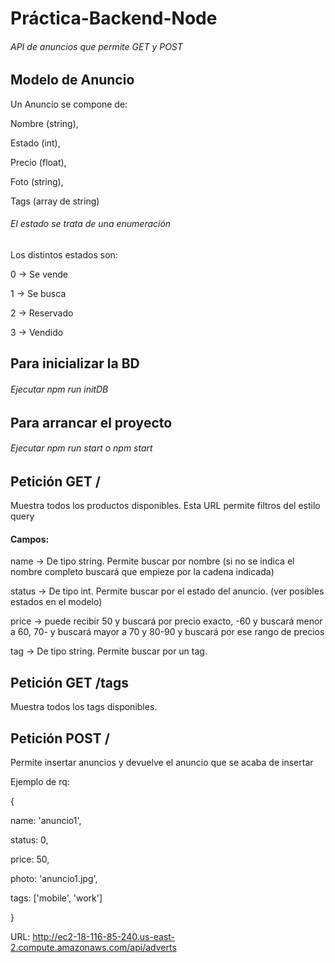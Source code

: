 # Práctica-Backend-Node
###### API de anuncios que permite GET y POST

## Modelo de Anuncio
Un Anuncio se compone de:

Nombre (string),

Estado (int),

Precio (float),

Foto (string),

Tags (array de string)

###### El estado se trata de una enumeración
Los distintos estados son:

0 -> Se vende

1 -> Se busca

2 -> Reservado

3 -> Vendido

## Para inicializar la BD
###### Ejecutar npm run initDB

## Para arrancar el proyecto
###### Ejecutar npm run start o npm start

## Petición GET /
Muestra todos los productos disponibles. Esta URL permite filtros del estilo query
#### Campos:
name -> De tipo string. Permite buscar por nombre (si no se indica el nombre completo buscará que empieze por la cadena indicada)

status -> De tipo int. Permite buscar por el estado del anuncio. (ver posibles estados en el modelo)

price -> puede recibir 50 y buscará por precio exacto, -60 y buscará menor a 60, 70- y buscará mayor a 70 y 80-90 y buscará por ese rango de precios

tag -> De tipo string. Permite buscar por un tag.

## Petición GET /tags
Muestra todos los tags disponibles.

## Petición POST /
Permite insertar anuncios y devuelve el anuncio que se acaba de insertar

Ejemplo de rq:

{

name: 'anuncio1',

status: 0,

price: 50,

photo: 'anuncio1.jpg',

tags: ['mobile', 'work']

}


URL: http://ec2-18-116-85-240.us-east-2.compute.amazonaws.com/api/adverts
